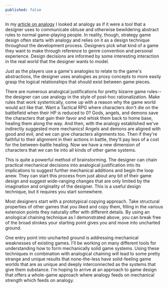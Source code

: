 ```yaml
---
published: false
---
```

In my [article on analogy](analogy.html) I looked at analogy as if it were a tool that a designer uses to communicate obtuse and otherwise bewildering abstract rules to normal game-playing people. In reality, though, strategy game design often starts with analogy and relies on it as a design technique throughout the development process. Designers pick what kind of a game they want to make through reference to genre convention and personal experience. Design decisions are informed by some interesting interaction in the real world that the designer wants to model.

Just as the players use a game's analogies to relate to the game's abstractions, the designer uses analogies as proxy concepts to more easily grasp the logical relationships that should exist between game pieces.

There are numerous analogical justifications for pretty bizarre game rules--the designer can use analogy in the style of post-hoc rationalization. Make rules that work systemically, come up with a reason why the game world would act like that. Want a Tactical RPG where characters don't die on the battlefield when their HP is reduced to 0? Gods, angels, and demons save the characters that gain their favor and whisk them back to home base, healing them along the way. And then, with the analogy established we've indirectly suggested more mechanics! Angels and demons are aligned with good and evil, and we can give characters alignments too. Then if they're faithful to their alignment in their actions in battle, they'll pay less of a cost for the between-battle healing. Now we have a new dimension of characters that we can tie into all kinds of other game systems.

This is quite a powerful method of brainstorming. The designer can chain practical mechanical decisions into analogical justification into its implications to suggest further mechanical additions and begin the loop anew. They can start this process from just about any bit of their game design and suggest wide-ranging changes that are only limited by the imagination and originality of the designer. This is a useful design technique, but it requires you start somewhere.

Most designers start with a prototypical copying approach. Take structural properties of other games that you liked and copy them, filling in the various extension points they naturally offer with different details. By using an anological chaining technique as I demonstrated above, you can break free of the broad strokes your starting point gives you and move into uncharted ground.

One entry point into uncharted ground is addressing mechanical weaknesses of existing games. I'll be working on many different  tools for understanding how to form mechanically solid game systems. Using these techniques in combination with analogical chaining will lead to some pretty strange and unique results that none-the-less have solid-feeling game worlds that are as unique and deeply interconnected as the systems that give them substance. I'm hoping to arrive at an approach to game design that offers a whole-game approach where analogy feeds on mechanical strength which feeds on analogy. 
